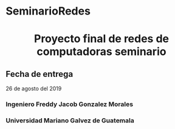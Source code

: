 # SeminarioRedes


<h1><center>Proyecto final de redes de computadoras seminario</center></h1> 
<h2> Fecha de entrega </h2>
26 de agosto del 2019

<h3>Ingeniero Freddy Jacob Gonzalez Morales</h3>

<h3>Universidad Mariano Galvez de Guatemala </h3>
